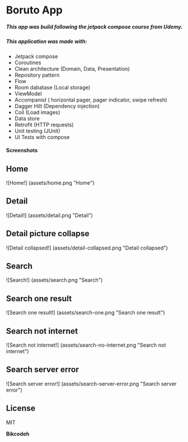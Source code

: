 # Boruto App

##### This app was build following the jetpack compose course from Udemy.

##### This application was made with:
- Jetpack compose
- Coroutines
- Clean architecture (Domain, Data, Presentation)
- Repository pattern
- Flow
- Room dabatase (Local storage)
- ViewModel
- Accompanist ( horizontal pager, pager indicator, swipe refresh)
- Dagger Hilt (Dependency injection)
- Coil (Load images)
- Data store
- Retrofit (HTTP requests)
- Unit testing (JUnit)
- UI Tests with compose

#### Screenshots

## Home
![Home!] (assets/home.png "Home")

## Detail
![Detail!] (assets/detail.png "Detail")

## Detail picture collapse
![Detail collapsed!] (assets/detail-collapsed.png "Detail collapsed")

## Search
![Search!] (assets/search.png "Search")

## Search one result
![Search one result!] (assets/search-one.png "Search one result")

## Search not internet
![Search not internet!] (assets/search-no-internet.png "Search not internet")

## Search server error
![Search server error!] (assets/search-server-error.png "Search server error")

## License

MIT

**Bikcodeh**
